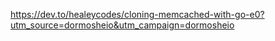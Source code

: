 https://dev.to/healeycodes/cloning-memcached-with-go-e0?utm_source=dormosheio&utm_campaign=dormosheio